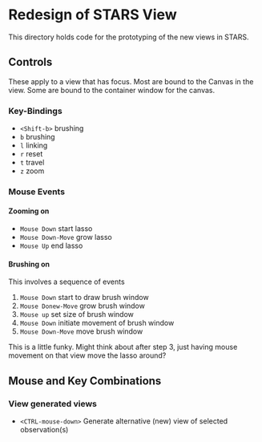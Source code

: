# Redesign of STARS View

This directory holds code for the prototyping of the new views in STARS.

## Controls

These apply to a view that has focus. Most are bound to the Canvas in the view. Some are bound to the container window for the canvas.

### Key-Bindings

 - `<Shift-b>` brushing
 - `b` brushing
 - `l` linking
 - `r` reset
 - `t` travel
 - `z` zoom

### Mouse Events

#### Zooming on

 - `Mouse Down` start lasso
 - `Mouse Down-Move` grow lasso
 - `Mouse Up` end lasso

#### Brushing on

This involves a sequence of events

 1. `Mouse Down` start to draw brush window
 2. `Mouse Donew-Move` grow brush window
 3. `Mouse up` set size of brush window
 4. `Mouse Down` initiate movement of brush window
 5. `Mouse Down-Move` move brush window
 
This is a little funky. Might think about after step 3, just having mouse movement on that view move the lasso around?
 
## Mouse and Key Combinations


### View generated views

 - `<CTRL-mouse-down>` Generate alternative (new) view of selected observation(s) 
